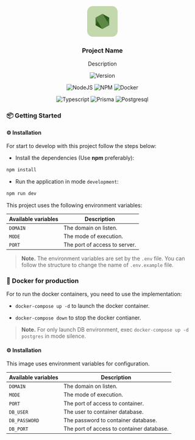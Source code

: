 <p align="center">
    <img src="./markdown/logo.svg" alt="Logo" width="80" height="80" />
    <h3 align="center">Project Name</h3>
    <p align="center">Description</p>
</p>

<p align="center">
    <img src="https://img.shields.io/badge/Verion-v0.0.1-EBCB8B?style=for-the-badge" alt="Version" />
</p>

<p align="center">
    <img src="https://img.shields.io/badge/v14.X-ECEFF4?style=for-the-badge&logo=Node.js" alt="NodeJS" />
    <img src="https://img.shields.io/badge/v7.X-ECEFF4?style=for-the-badge&logo=npm" alt="NPM" />
    <img src="https://img.shields.io/badge/v20.x-ECEFF4?style=for-the-badge&logo=Docker" alt="Docker" />
</p>

<p align="center">
    <img src="https://img.shields.io/badge/supported-A7C9E6?style=for-the-badge&logo=Typescript" alt="Typescript" />
    <img src="https://img.shields.io/badge/v3.x-ECEFF4?style=for-the-badge&logo=Prisma&logoColor=2E3440" alt="Prisma" />
    <img src="https://img.shields.io/badge/v14.x-ECEFF4?style=for-the-badge&logo=postgresql" alt="Postgresql" />
</p>

### 📦 Getting Started

#### ⚙️ Installation

For start to develop with this project follow the steps below:

-   Install the dependencies (Use **npm** preferably):

```bash
npm install
```

-   Run the application in mode `development`:

```bash
npm run dev
```

This project uses the following environment variables:

| Available variables | Description                   |
| ------------------- | ----------------------------- |
| `DOMAIN`            | The domain on listen.         |
| `MODE`              | The mode of execution.        |
| `PORT`              | The port of access to server. |

> **Note.** The environment variables are set by the `.env` file. You can follow the structure to change the name of `.env.example` file.

### 🚀 Docker for production

For to run the docker containers, you need to use the implementation:

-   `docker-compose up -d` to launch the docker container.

-   `docker-compose down` to stop the docker contianer.

> **Note.** For only launch DB environment, exec `docker-compose up -d postgres` in mode silence.

#### ⚙️ Installation

This image uses environment variables for configuration.

| Available variables | Description                               |
| ------------------- | ----------------------------------------- |
| `DOMAIN`            | The domain on listen.                     |
| `MODE`              | The mode of execution.                    |
| `PORT`              | The port of access to container.          |
| `DB_USER`           | The user to container database.           |
| `DB_PASSWORD`       | The password to container database.       |
| `DB_PORT`           | The port of access to container database. |
